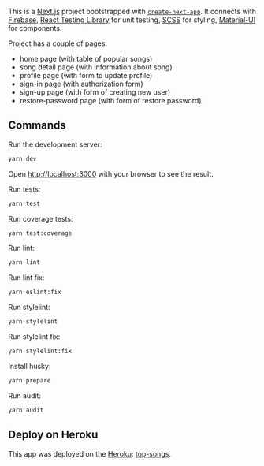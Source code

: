 This is a [Next.js](https://nextjs.org/) project bootstrapped with [`create-next-app`](https://github.com/vercel/next.js/tree/canary/packages/create-next-app). It connects with [Firebase](https://firebase.google.com/), [React Testing Library](https://testing-library.com/docs/react-testing-library/intro/) for unit testing, [SCSS](https://sass-scss.ru/) for styling, [Material-UI](https://mui.com/material-ui/getting-started/overview/) for components.

Project has a couple of pages:
- home page (with table of popular songs)
- song detail page (with information about song)
- profile page (with form to update profile)
- sign-in page (with authorization form)
- sign-up page (with form of creating new user)
- restore-password page (with form of restore password)

## Commands

Run the development server:

```bash
yarn dev
```

Open [http://localhost:3000](http://localhost:3000) with your browser to see the result.

Run tests:

```bash
yarn test
```

Run coverage tests:

```bash
yarn test:coverage
```

Run lint:

```bash
yarn lint
```

Run lint fix:

```bash
yarn eslint:fix
```

Run stylelint:

```bash
yarn stylelint
```

Run stylelint fix:

```bash
yarn stylelint:fix
```

Install husky:

```bash
yarn prepare
```

Run audit:

```bash
yarn audit
```

## Deploy on Heroku

This app was deployed on the [Heroku](https://www.heroku.com/): [top-songs](https://top-songs-app.herokuapp.com/).